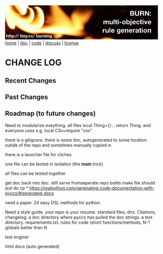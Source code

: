 <a href="http://tiny.cc/burning"><img src="etc/img/burn.png"></a><br clear=all>
[home](http://tiny.cc/burning) | [doc](http://burn.github.io/src) | [code](https://github.com/burn/src) | [discuss](https://github.com/burn/src/issues) | [license](https://github.com/burn/src/blob/master/LICENSE.md)

# CHANGE LOG

## Recent Changes

## Past Changes

## Roadmap (to future changes)

Need to modularize eveything. all files local Thing={}... return Thing. and everyone uses
e.g. local CSv=require "csv"

there is a gitignore. there is some doc, autogenerated to some location outide of the repo and sometimes manually copied in

there is a launcher file for cliches

one file can be tested in isolation (the __main__ trick)

all files can be tested together

get doc back into doc. still serve fromseperate repo butits make file should jsut do cp * 
https://realpython.com/generating-code-documentation-with-pycco/#generated-docs

need a paper. 24 easy DSL methods for python.

Need a style guide.  your repo is your resume. standard files, dirs. Citations, changelog, a doc directory where pycco has pulled the doc strings. a test directory. requirements.txt. rules for code (short functions/mehtods, N-1 globals better than N

test enginer

html docs (auto generated)
